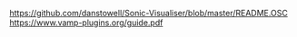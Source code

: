 
https://github.com/danstowell/Sonic-Visualiser/blob/master/README.OSC
https://www.vamp-plugins.org/guide.pdf